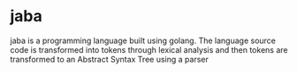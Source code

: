 # jaba
jaba is a programming language built using golang. The language source code is transformed into tokens through lexical analysis and then tokens are transformed to an Abstract Syntax Tree using a parser
